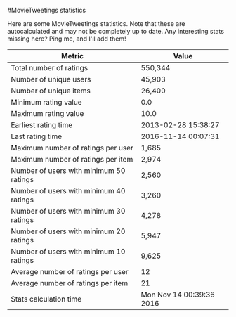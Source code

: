#MovieTweetings statistics

Here are some MovieTweetings statistics. Note that these are autocalculated and may not be completely up to date. Any interesting stats missing here? Ping me, and I'll add them!

Metric | Value
--- | ---
Total number of ratings                 | 550,344
Number of unique users                  | 45,903
Number of unique items                  | 26,400
Minimum rating value                    | 0.0
Maximum rating value                    | 10.0
Earliest rating time                    | 2013-02-28 15:38:27
Last rating time                        | 2016-11-14 00:07:31
Maximum number of ratings per user      | 1,685
Maximum number of ratings per item      | 2,974
Number of users with minimum 50 ratings | 2,560
Number of users with minimum 40 ratings | 3,260
Number of users with minimum 30 ratings | 4,278
Number of users with minimum 20 ratings | 5,947
Number of users with minimum 10 ratings | 9,625
Average number of ratings per user      | 12
Average number of ratings per item      | 21
Stats calculation time                  | Mon Nov 14 00:39:36 2016

